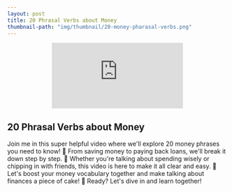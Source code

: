 ```yaml
---
layout: post
title: 20 Phrasal Verbs about Money
thumbnail-path: "img/thumbnail/20-money-pharasal-verbs.png"
---
```


<div style="text-align:center;width:100%">
<iframe
src="https://www.youtube.com/embed/EMGyChtH57s" 
frameborder="0" 
allow="accelerometer; autoplay; encrypted-media; gyroscope; picture-in-picture" 
allowfullscreen></iframe>
</div>

## 20 Phrasal Verbs about Money

Join me in this super helpful video where we'll explore 20 money phrases you need to know! 🤑 From saving money to paying back loans, we'll break it down step by step. 🚀 Whether you're talking about spending wisely or chipping in with friends, this video is here to make it all clear and easy. 🎥 Let's boost your money vocabulary together and make talking about finances a piece of cake! 🍰 Ready? Let's dive in and learn together!